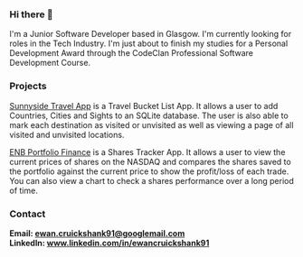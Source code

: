 ### Hi there 👋

I'm a Junior Software Developer based in Glasgow. I'm currently looking for roles in the Tech Industry. I'm just about to finish my studies for a Personal Development Award through the CodeClan Professional Software Development Course. 

### Projects

<a href=https://youtu.be/R3GZs2y-3nc>Sunnyside Travel App</a> is a Travel Bucket List App. It allows a user to add Countries, Cities and Sights to an SQLite database. The user is also able to mark each destination as visited or unvisited as well as viewing a page of all visited and unvisited locations.

<a href=https://youtu.be/ytmQLcLkD7w>ENB Portfolio Finance</a> is a Shares Tracker App. It allows a user to view the current prices of shares on the NASDAQ and compares the shares saved to the portfolio against the current price to show the profit/loss of each trade. You can also view a chart to check a shares performance over a long period of time. 

### Contact

<b>Email:<b> ewan.cruickshank91@googlemail.com<br>
<b>LinkedIn:<b> www.linkedin.com/in/ewancruickshank91
